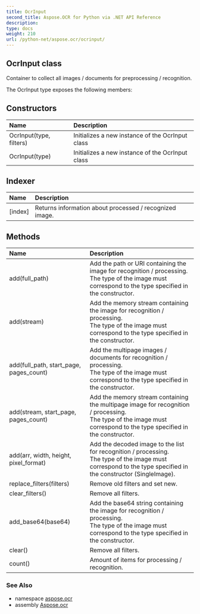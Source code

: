 ```yaml
---
title: OcrInput
second_title: Aspose.OCR for Python via .NET API Reference
description: 
type: docs
weight: 210
url: /python-net/aspose.ocr/ocrinput/
---
```


## OcrInput class

Container to collect all images / documents for preprocessing / recognition.

The OcrInput type exposes the following members:
## Constructors
| Name | Description |
| :- | :- |
|OcrInput(type, filters)|Initializes a new instance of the OcrInput class|
|OcrInput(type)|Initializes a new instance of the OcrInput class|
## Indexer
| Name | Description |
| :- | :- |
|[index]|Returns information about processed / recognized image.|
## Methods
| Name | Description |
| :- | :- |
|add(full_path)|Add the path or URI containing the image for recognition / processing.<br/>            The type of the image must correspond to the type specified in the constructor.|
|add(stream)|Add the memory stream containing the image for recognition / processing.<br/>            The type of the image must correspond to the type specified in the constructor.|
|add(full_path, start_page, pages_count)|Add the multipage images / documents for recognition / processing.<br/>            The type of the image must correspond to the type specified in the constructor.|
|add(stream, start_page, pages_count)|Add the memory stream containing the multipage image for recognition / processing.<br/>            The type of the image must correspond to the type specified in the constructor.|
|add(arr, width, height, pixel_format)|Add the decoded image to the list for recognition / processing.<br/>            The type of the image must correspond to the type specified in the constructor (SingleImage).|
|replace_filters(filters)|Remove old filters and set new.|
|clear_filters()|Remove all filters.|
|add_base64(base64)|Add the base64 string containing the image for recognition / processing.<br/>            The type of the image must correspond to the type specified in the constructor.|
|clear()|Remove all filters.|
|count()|Amount of items for processing / recognition.|

### See Also

* namespace [aspose.ocr](/python-net/aspose.ocr/)
* assembly [Aspose.ocr](/python-net/)

